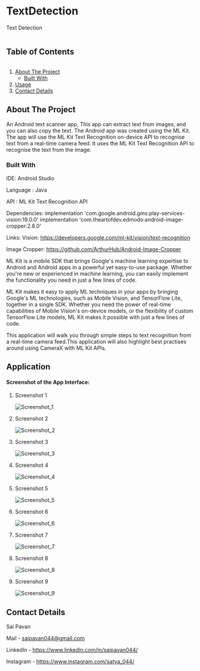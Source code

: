 <!-- TABLE OF CONTENTS -->
# TextDetection
Text Detection
  <h2 style="display: inline-block">Table of Contents</h2>
  <ol>
    <li>
      <a href="#about-the-project">About The Project</a>
      <ul>
        <li><a href="#built-with">Built With</a></li>
      </ul>
    </li>
    <li><a href="#usage">Usage</a></li>
    <li><a href="#contact">Contact Details</a></li>
  </ol>



<!-- ABOUT THE PROJECT -->
## About The Project

An Android text scanner app, This app can extract text from images, and you can also copy the text.
The Android app was created using the ML Kit. The app will use the ML Kit Text Recognition on-device API to recognise text from a real-time camera feed. It uses the ML Kit Text Recognition API to recognise the text from the image.



### Built With

IDE: Android Studio

Language : Java

API : ML Kit Text Recognition API


Dependencies: 
implementation 'com.google.android.gms:play-services-vision:19.0.0'
implementation 'com.theartofdev.edmodo:android-image-cropper:2.8.0'


Links:
Vision: https://developers.google.com/ml-kit/vision/text-recognition

Image Cropper: https://github.com/ArthurHub/Android-Image-Cropper

ML Kit is a mobile SDK that brings Google's machine learning expertise to Android and Android apps in a powerful yet easy-to-use package. Whether you're new or experienced in machine learning, you can easily implement the functionality you need in just a few lines of code.

ML Kit makes it easy to apply ML techniques in your apps by bringing Google's ML technologies, such as Mobile Vision, and TensorFlow Lite, together in a single SDK. Whether you need the power of real-time capabilities of Mobile Vision's on-device models, or the flexibility of custom TensorFlow Lite models, ML Kit makes it possible with just a few lines of code.

This application will walk you through simple steps to text recognition from a real-time camera feed.This application will also highlight best practises around using CameraX with ML Kit APIs.

<!-- USAGE  -->
## Application

#### **Screenshot of the App Interface**: 

1. Screenshot 1
  
     ![Screenshot_1](https://github.com/saipavan044/Text-Detection/blob/main/Screenshots/1.jpg)

2. Screenshot 2
    
     ![Screenshot_2](https://github.com/saipavan044/Text-Detection/blob/main/Screenshots/2.jpg)

3. Screenshot 3
   
     ![Screenshot_3](https://github.com/saipavan044/Text-Detection/blob/main/Screenshots/3.jpg)

4. Screenshot 4
   
     ![Screenshot_4](https://github.com/saipavan044/Text-Detection/blob/main/Screenshots/4.jpg)

5.  Screenshot 5
    
     ![Screenshot_5](https://github.com/saipavan044/Text-Detection/blob/main/Screenshots/5.jpg)

6. Screenshot 6
    
     ![Screenshot_6](https://github.com/saipavan044/Text-Detection/blob/main/Screenshots/6.jpg)

7. Screenshot 7
    
     ![Screenshot_7](https://github.com/saipavan044/Text-Detection/blob/main/Screenshots/7.jpg)
  
8. Screenshot 8
  
     ![Screenshot_8](https://github.com/saipavan044/Text-Detection/blob/main/Screenshots/8.jpg)

9. Screenshot 9

     ![Screenshot_9](https://github.com/saipavan044/Text-Detection/blob/main/Screenshots/9.jpg)





<!-- CONTACT -->
## Contact Details

Sai Pavan

Mail - saipavan044@gmail.com

LinkedIn  - https://www.linkedin.com/in/saipavan044/

Instagram - https://www.instagram.com/satya_044/